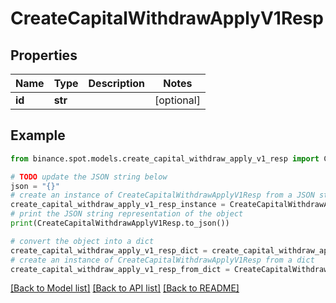 # CreateCapitalWithdrawApplyV1Resp


## Properties

Name | Type | Description | Notes
------------ | ------------- | ------------- | -------------
**id** | **str** |  | [optional] 

## Example

```python
from binance.spot.models.create_capital_withdraw_apply_v1_resp import CreateCapitalWithdrawApplyV1Resp

# TODO update the JSON string below
json = "{}"
# create an instance of CreateCapitalWithdrawApplyV1Resp from a JSON string
create_capital_withdraw_apply_v1_resp_instance = CreateCapitalWithdrawApplyV1Resp.from_json(json)
# print the JSON string representation of the object
print(CreateCapitalWithdrawApplyV1Resp.to_json())

# convert the object into a dict
create_capital_withdraw_apply_v1_resp_dict = create_capital_withdraw_apply_v1_resp_instance.to_dict()
# create an instance of CreateCapitalWithdrawApplyV1Resp from a dict
create_capital_withdraw_apply_v1_resp_from_dict = CreateCapitalWithdrawApplyV1Resp.from_dict(create_capital_withdraw_apply_v1_resp_dict)
```
[[Back to Model list]](../README.md#documentation-for-models) [[Back to API list]](../README.md#documentation-for-api-endpoints) [[Back to README]](../README.md)


